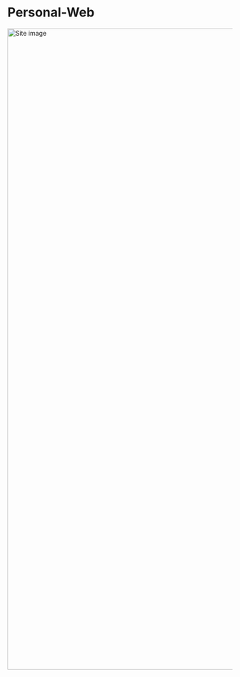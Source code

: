 # Personal-Web
<img width="1435" alt="Site image" src="https://user-images.githubusercontent.com/74392088/209727474-1f8798cf-d50b-452a-a220-fd3d568ab03e.png">

